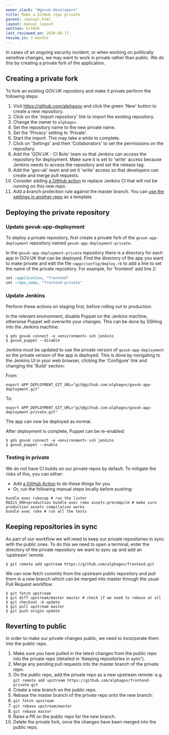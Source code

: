```yaml
---
owner_slack: "#govuk-developers"
title: Make a GitHub repo private
parent: /manual.html
layout: manual_layout
section: GitHub
last_reviewed_on: 2020-08-17
review_in: 3 months
---
```


In cases of an ongoing security incident, or when working on politically sensitive changes, we may want to work in private rather than public. We do this by creating a private fork of the application.

## Creating a private fork

To fork an existing GOV.UK repository and make it private perform the following steps:

1. Visit <https://github.com/alphagov> and click the green 'New' button to create a new repository.
1. Click on the 'import repository' link to import the existing repository.
1. Change the owner to `alphagov`.
1. Set the repository name to the new private name.
1. Set the 'Privacy' setting to 'Private'.
1. Start the import. This may take a while to complete.
1. Click on 'Settings' and then 'Collaborators' to set the permissions on the repository.
1. Add the 'GOV.UK - CI Bots' team so that Jenkins can access the repository for deployment. Make sure it is set to 'write' access because Jenkins needs to access the repository and set the release tag.
1. Add the 'gov-uk' team and set it 'write' access so that developers can create and merge pull requests.
1. Consider adding [a GitHub action](https://github.com/search?q=org%3Aalphagov+%22Use+GitHub+Actions%22&type=Issues) to replace Jenkins CI that will not be running on this new repo.
1. Add a branch protection rule against the master branch. You can [use the settings in another repo](https://github.com/alphagov/government-frontend/settings/branches) as a template.

## Deploying the private repository

### Update govuk-app-deployment

To deploy a private repository, first create a private fork of the `govuk-app-deployment` repository named `govuk-app-deployment-private`.

In the `govuk-app-deployment-private` repository there is a directory for each app in GOV.UK that can be deployed. Find the directory of the app you want to make private and edit the file `<app>/config/deploy.rb` to add a line to set the name of the private repository. For example, for ‘frontend’ add line 2:

```ruby
set :application, "frontend"
set :repo_name, "frontend-private"
```

### Update Jenkins

Perform these actions on staging first, before rolling out to production.

In the relevant environment, disable Puppet on the Jenkins machine, otherwise Puppet will overwrite your changes.  This can be done by SSHing into the Jenkins machine:

```
$ gds govuk connect -e <environment> ssh jenkins
$ govuk_puppet --disable
```

Jenkins must be updated to use the private version of `govuk-app-deployment` so the private version of the app is deployed.  This is done by navigating to the Jenkins UI in your web browser, clicking the 'Configure' link and changing the 'Build' section:

From:

```
export APP_DEPLOYMENT_GIT_URL="git@github.com:alphagov/govuk-app-deployment.git"
```

To:

```
export APP_DEPLOYMENT_GIT_URL="git@github.com:alphagov/govuk-app-deployment-private.git"
```

The app can now be deployed as normal.

After deployment is complete, Puppet can be re-enabled:

```
$ gds govuk connect -e <environment> ssh jenkins
$ govuk_puppet --enable
```

### Testing in private

We do not have CI builds on our private repos by default. To mitigate the risks of this, you can either:

- Add [a GitHub Action](/manual/test-and-build-a-project-with-github-actions.html) to do these things for you
- Or, run the following manual steps locally before pushing:

```
bundle exec rubocop # run the linter
RAILS_ENV=production bundle exec rake assets:precompile # make sure production assets compilation works
bundle exec rake # run all the tests
```

## Keeping repositories in sync

As part of our workflow we will need to keep our private repositories in sync with the public ones. To do this we need to open a terminal, enter the directory of the private repository we want to sync up and add an ‘upstream’ remote.

```
$ git remote add upstream https://github.com/alphagov/frontend.git
```

We can now fetch commits from the upstream public repository and pull them in a new branch which can be merged into master through the usual Pull Request workflow.

```
$ git fetch upstream
$ git diff upstream/master master # check if we need to rebase at all
$ git checkout -b update
$ git pull upstream master
$ git push origin update
```

## Reverting to public

In order to make our private changes public, we need to incorporate them into the public repo.

1. Make sure you have pulled in the latest changes from the public repo into the private repo (detailed in 'Keeping repositories in sync').
1. Merge any pending pull requests into the master branch of the private repo.
1. On the public repo, add the private repo as a new upstream remote: e.g. `git remote add upstream https://github.com/alphagov/frontend-private.git`
1. Create a new branch on the public repo.
1. Rebase the master branch of the private repo onto the new branch:
1. `git fetch upstream`
1. `git rebase upstream/master`
1. `git rebase master`
1. Raise a PR on the public repo for the new branch.
1. Delete the private fork, once the changes have been merged into the public repo.
